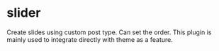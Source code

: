 slider
======

Create slides using custom post type. Can set the order.  This plugin is mainly used to integrate directly with theme as a feature.
